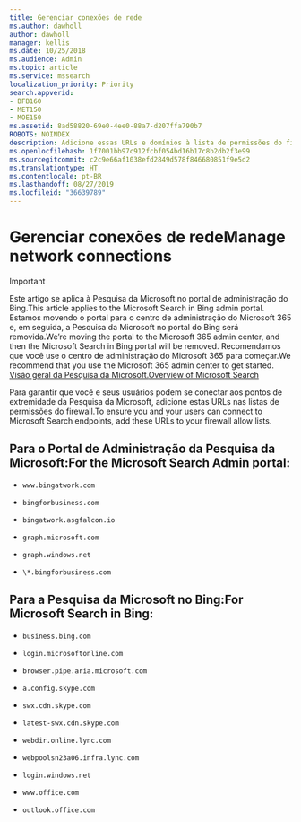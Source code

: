 ```yaml
---
title: Gerenciar conexões de rede
ms.author: dawholl
author: dawholl
manager: kellis
ms.date: 10/25/2018
ms.audience: Admin
ms.topic: article
ms.service: mssearch
localization_priority: Priority
search.appverid:
- BFB160
- MET150
- MOE150
ms.assetid: 8ad58820-69e0-4ee0-88a7-d207ffa790b7
ROBOTS: NOINDEX
description: Adicione essas URLs e domínios à lista de permissões do firewall para os usuários acessarem facilmente a Pesquisa da Microsoft
ms.openlocfilehash: 1f7001bb97c912fcbf054bd16b17c8b2db2f3e99
ms.sourcegitcommit: c2c9e66af1038efd2849d578f846680851f9e5d2
ms.translationtype: HT
ms.contentlocale: pt-BR
ms.lasthandoff: 08/27/2019
ms.locfileid: "36639789"
---
```

# <a name="manage-network-connections"></a><span data-ttu-id="a480d-103">Gerenciar conexões de rede</span><span class="sxs-lookup"><span data-stu-id="a480d-103">Manage network connections</span></span>

> [!IMPORTANT]
> <span data-ttu-id="a480d-104">Este artigo se aplica à Pesquisa da Microsoft no portal de administração do Bing.</span><span class="sxs-lookup"><span data-stu-id="a480d-104">This article applies to the Microsoft Search in Bing admin portal.</span></span> <span data-ttu-id="a480d-105">Estamos movendo o portal para o centro de administração do Microsoft 365 e, em seguida, a Pesquisa da Microsoft no portal do Bing será removida.</span><span class="sxs-lookup"><span data-stu-id="a480d-105">We’re moving the portal to the Microsoft 365 admin center, and then the Microsoft Search in Bing portal will be removed.</span></span> <span data-ttu-id="a480d-106">Recomendamos que você use o centro de administração do Microsoft 365 para começar.</span><span class="sxs-lookup"><span data-stu-id="a480d-106">We recommend that you use the Microsoft 365 admin center to get started.</span></span> [<span data-ttu-id="a480d-107">Visão geral da Pesquisa da Microsoft.</span><span class="sxs-lookup"><span data-stu-id="a480d-107">Overview of Microsoft Search</span></span>](overview-microsoft-search.md)
    
<span data-ttu-id="a480d-108">Para garantir que você e seus usuários podem se conectar aos pontos de extremidade da Pesquisa da Microsoft, adicione estas URLs nas listas de permissões do firewall.</span><span class="sxs-lookup"><span data-stu-id="a480d-108">To ensure you and your users can connect to Microsoft Search endpoints, add these URLs to your firewall allow lists.</span></span>
  
## <a name="for-the-microsoft-search-admin-portal"></a><span data-ttu-id="a480d-109">Para o Portal de Administração da Pesquisa da Microsoft:</span><span class="sxs-lookup"><span data-stu-id="a480d-109">For the Microsoft Search Admin portal:</span></span>

- `www.bingatwork.com`
    
- `bingforbusiness.com`
    
- `bingatwork.asgfalcon.io`
    
- `graph.microsoft.com`
    
- `graph.windows.net`
    
- `\*.bingforbusiness.com`
    
## <a name="for-microsoft-search-in-bing"></a><span data-ttu-id="a480d-110">Para a Pesquisa da Microsoft no Bing:</span><span class="sxs-lookup"><span data-stu-id="a480d-110">For Microsoft Search in Bing:</span></span>

- `business.bing.com`
    
- `login.microsoftonline.com`
    
- `browser.pipe.aria.microsoft.com`
    
- `a.config.skype.com`
    
- `swx.cdn.skype.com`
    
- `latest-swx.cdn.skype.com`
    
- `webdir.online.lync.com`
    
- `webpoolsn23a06.infra.lync.com`
    
- `login.windows.net`
    
- `www.office.com`
    
- `outlook.office.com`
